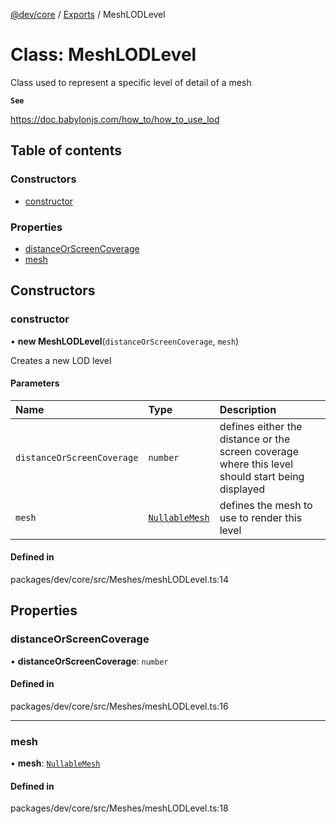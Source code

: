 [@dev/core](../README.md) / [Exports](../modules.md) / MeshLODLevel

# Class: MeshLODLevel

Class used to represent a specific level of detail of a mesh

**`See`**

https://doc.babylonjs.com/how_to/how_to_use_lod

## Table of contents

### Constructors

- [constructor](MeshLODLevel.md#constructor)

### Properties

- [distanceOrScreenCoverage](MeshLODLevel.md#distanceorscreencoverage)
- [mesh](MeshLODLevel.md#mesh)

## Constructors

### constructor

• **new MeshLODLevel**(`distanceOrScreenCoverage`, `mesh`)

Creates a new LOD level

#### Parameters

| Name | Type | Description |
| :------ | :------ | :------ |
| `distanceOrScreenCoverage` | `number` | defines either the distance or the screen coverage where this level should start being displayed |
| `mesh` | [`Nullable`](../modules.md#nullable)[`Mesh`](Mesh.md) | defines the mesh to use to render this level |

#### Defined in

packages/dev/core/src/Meshes/meshLODLevel.ts:14

## Properties

### distanceOrScreenCoverage

• **distanceOrScreenCoverage**: `number`

#### Defined in

packages/dev/core/src/Meshes/meshLODLevel.ts:16

___

### mesh

• **mesh**: [`Nullable`](../modules.md#nullable)[`Mesh`](Mesh.md)

#### Defined in

packages/dev/core/src/Meshes/meshLODLevel.ts:18
